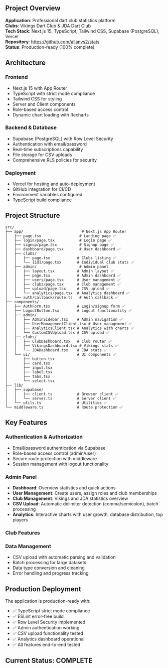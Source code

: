 ## Project Overview

**Application**: Professional dart club statistics platform  
**Clubs**: Vikings Dart Club & JDA Dart Club  
**Tech Stack**: Next.js 15, TypeScript, Tailwind CSS, Supabase (PostgreSQL), Vercel  
**Repository**: https://github.com/allanvs2/stats  
**Status**: Production-ready (100% complete)

## Architecture

### Frontend
- Next.js 15 with App Router
- TypeScript with strict mode compliance
- Tailwind CSS for styling
- Server and Client components
- Role-based access control
- Dynamic chart loading with Recharts

### Backend & Database
- Supabase (PostgreSQL) with Row Level Security
- Authentication with email/password
- Real-time subscriptions capability
- File storage for CSV uploads
- Comprehensive RLS policies for security

### Deployment
- Vercel for hosting and auto-deployment
- GitHub integration for CI/CD
- Environment variables configured
- TypeScript build compliance

## Project Structure

```
src/
├── app/                          # Next.js App Router
│   ├── page.tsx                 # Landing page ✅
│   ├── login/page.tsx           # Login page ✅
│   ├── signup/page.tsx          # Signup page ✅
│   ├── dashboard/page.tsx       # User dashboard ✅
│   ├── clubs/
│   │   ├── page.tsx            # Clubs listing ✅
│   │   └── [id]/page.tsx       # Individual club stats ✅
│   ├── admin/                   # Admin panel
│   │   ├── layout.tsx          # Admin layout ✅
│   │   ├── page.tsx            # Admin dashboard ✅
│   │   ├── users/page.tsx      # User management ✅
│   │   ├── clubs/page.tsx      # Club management ✅
│   │   ├── upload/page.tsx     # CSV upload ✅
│   │   └── analytics/page.tsx  # Analytics dashboard ✅
│   └── auth/callback/route.ts   # Auth callback ✅
├── components/
│   ├── AuthForm.tsx            # Login/signup form ✅
│   ├── LogoutButton.tsx        # Logout functionality ✅
│   ├── admin/
│   │   ├── AdminSidebar.tsx    # Admin navigation ✅
│   │   ├── UserManagementClient.tsx # User management ✅
│   │   ├── AnalyticsClient.tsx # Analytics with charts ✅
│   │   └── CustomCSVUpload.tsx # CSV upload ✅
│   ├── clubs/
│   │   ├── ClubDashboard.tsx   # Club router ✅
│   │   ├── VikingsDashboard.tsx # Vikings stats ✅
│   │   └── JDADashboard.tsx    # JDA stats ✅
│   └── ui/                     # UI components ✅
│       ├── button.tsx
│       ├── card.tsx
│       ├── input.tsx
│       ├── label.tsx
│       ├── tabs.tsx
│       └── select.tsx
├── lib/
│   ├── supabase/
│   │   ├── client.ts           # Browser client ✅
│   │   └── server.ts           # Server client ✅
│   └── utils.ts                # Utilities ✅
└── middleware.ts               # Route protection ✅
```

## Key Features

### Authentication & Authorization
- Email/password authentication via Supabase
- Role-based access control (admin/user)
- Secure route protection with middleware
- Session management with logout functionality

### Admin Panel
- **Dashboard**: Overview statistics and quick actions
- **User Management**: Create users, assign roles and club memberships
- **Club Management**: Vikings and JDA statistics overview
- **CSV Upload**: Automatic delimiter detection (comma/semicolon), batch processing
- **Analytics**: Interactive charts with user growth, database distribution, top players

### Club Features

### Data Management
- CSV upload with automatic parsing and validation
- Batch processing for large datasets
- Data type conversion and cleaning
- Error handling and progress tracking

## Production Deployment

The application is production-ready with:
- ✅ TypeScript strict mode compliance
- ✅ ESLint error-free build
- ✅ Row Level Security implemented
- ✅ Admin authentication working
- ✅ CSV upload functionality tested
- ✅ Analytics dashboard operational
- ✅ All features end-to-end tested

## Current Status: COMPLETE

